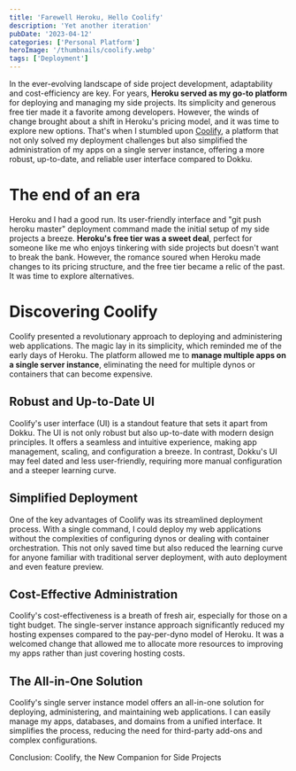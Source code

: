 ```yaml
---
title: 'Farewell Heroku, Hello Coolify'
description: 'Yet another iteration'
pubDate: '2023-04-12'
categories: ['Personal Platform']
heroImage: '/thumbnails/coolify.webp'
tags: ['Deployment']
---
```


In the ever-evolving landscape of side project development, adaptability and cost-efficiency are key. For years, **Heroku served as my go-to platform** for deploying and managing my side projects. Its simplicity and generous free tier made it a favorite among developers. However, the winds of change brought about a shift in Heroku's pricing model, and it was time to explore new options. That's when I stumbled upon [Coolify](https://coolify.io/), a platform that not only solved my deployment challenges but also simplified the administration of my apps on a single server instance, offering a more robust, up-to-date, and reliable user interface compared to Dokku.

# The end of an era

Heroku and I had a good run. Its user-friendly interface and "git push heroku master" deployment command made the initial setup of my side projects a breeze. **Heroku's free tier was a sweet deal**, perfect for someone like me who enjoys tinkering with side projects but doesn't want to break the bank. However, the romance soured when Heroku made changes to its pricing structure, and the free tier became a relic of the past. It was time to explore alternatives.

# Discovering Coolify

Coolify presented a revolutionary approach to deploying and administering web applications. The magic lay in its simplicity, which reminded me of the early days of Heroku. The platform allowed me to **manage multiple apps on a single server instance**, eliminating the need for multiple dynos or containers that can become expensive.

## Robust and Up-to-Date UI

Coolify's user interface (UI) is a standout feature that sets it apart from Dokku. The UI is not only robust but also up-to-date with modern design principles. It offers a seamless and intuitive experience, making app management, scaling, and configuration a breeze. In contrast, Dokku's UI may feel dated and less user-friendly, requiring more manual configuration and a steeper learning curve.

## Simplified Deployment

One of the key advantages of Coolify was its streamlined deployment process. With a single command, I could deploy my web applications without the complexities of configuring dynos or dealing with container orchestration. This not only saved time but also reduced the learning curve for anyone familiar with traditional server deployment, with auto deployment and even feature preview.

## Cost-Effective Administration

Coolify's cost-effectiveness is a breath of fresh air, especially for those on a tight budget. The single-server instance approach significantly reduced my hosting expenses compared to the pay-per-dyno model of Heroku. It was a welcomed change that allowed me to allocate more resources to improving my apps rather than just covering hosting costs.

## The All-in-One Solution

Coolify's single server instance model offers an all-in-one solution for deploying, administering, and maintaining web applications. I can easily manage my apps, databases, and domains from a unified interface. It simplifies the process, reducing the need for third-party add-ons and complex configurations.

Conclusion: Coolify, the New Companion for Side Projects
